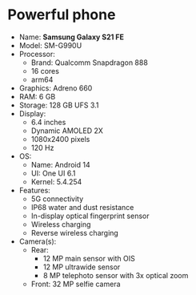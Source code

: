 # Powerful phone
 - Name: **Samsung Galaxy S21 FE**
 - Model: SM-G990U
 - Processor:
   - Brand: Qualcomm Snapdragon 888
   - 16 cores
   - arm64
 - Graphics: Adreno 660
 - RAM: 6 GB
 - Storage: 128 GB UFS 3.1
 - Display:
   - 6.4 inches
   - Dynamic AMOLED 2X
   - 1080x2400 pixels
   - 120 Hz
 - OS:
   - Name: Android 14
   - UI: One UI 6.1
   - Kernel: 5.4.254
 - Features:
   - 5G connectivity
   - IP68 water and dust resistance
   - In-display optical fingerprint sensor
   - Wireless charging
   - Reverse wireless charging
 - Camera(s):
   - Rear:
     - 12 MP main sensor with OIS
     - 12 MP ultrawide sensor
     - 8 MP telephoto sensor with 3x optical zoom
   - Front: 32 MP selfie camera